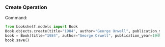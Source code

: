 ### Create Operation

Command:
```python
from bookshelf.models import Book
Book.objects.create(title="1984", author="George Orwell", publication_year=1949)
book = Book(title="1984", author="George Orwell", publication_year=1949)
book.save()
